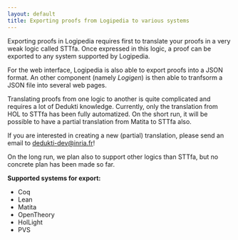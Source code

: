 ```yaml
---
layout: default
title: Exporting proofs from Logipedia to various systems
---
```

Exporting proofs in Logipedia requires first to translate your proofs in a very
weak logic called STTfa.  Once expressed in this logic, a proof can be exported
to any system supported by Logipedia.

For the web interface, Logipedia is also able to export proofs into a JSON
format.  An other component (namely _Logigen_) is then able to tranfsorm a JSON
file into several web pages.

Translating proofs from one logic to another is quite complicated and requires a
lot of Dedukti knowledge. Currently, only the translation from HOL to STTfa has
been fully automatized. On the short run, it will be possible to have a partial
translation from Matita to STTfa also.

If you are interested in creating a new (partial) translation, please send an
email to <dedukti-dev@inria.fr>!

On the long run, we plan also to support other logics than STTfa, but no
concrete plan has been made so far.

**Supported systems for export:**

- Coq
- Lean
- Matita
- OpenTheory
- HolLight
- PVS
